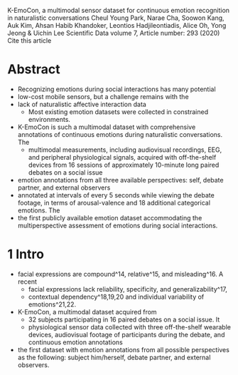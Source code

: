 K-EmoCon, a multimodal sensor dataset for continuous emotion recognition in naturalistic conversations
Cheul Young Park, Narae Cha, Soowon Kang, Auk Kim, Ahsan Habib Khandoker,
  Leontios Hadjileontiadis, Alice Oh, Yong Jeong & Uichin Lee 
Scientific Data volume 7, Article number: 293 (2020) Cite this article

# Abstract

* Recognizing emotions during social interactions has many potential
* low-cost mobile sensors, but a challenge remains with the 
* lack of naturalistic affective interaction data
  * Most existing emotion datasets were collected in constrained environments.
* K-EmoCon is such a multimodal dataset with comprehensive 
  annotations of continuous emotions during naturalistic conversations. The
  * multimodal measurements, including audiovisual recordings, EEG, and
    peripheral physiological signals, acquired with off-the-shelf devices from
    16 sessions of approximately 10-minute long paired debates on a social
    issue
* emotion annotations from all three available perspectives: self, debate
  partner, and external observers
* annotated at intervals of every 5 seconds while viewing the debate footage,
  in terms of arousal-valence and 18 additional categorical emotions. The
* the first publicly available emotion dataset accommodating the
  multiperspective assessment of emotions during social interactions.

# 1 Intro

* facial expressions are compound^14, relative^15, and misleading^16. A recent
  * facial expressions lack reliability, specificity, and generalizability^17,
  * contextual dependency^18,19,20 and individual variability of emotions^21,22.
* K-EmoCon, a multimodal dataset acquired from 
  * 32 subjects participating in 16 paired debates on a social issue. It
  * physiological sensor data collected with three off-the-shelf wearable
    devices, audiovisual footage of participants during the debate, and
    continuous emotion annotations
* the first dataset with emotion annotations from all possible perspectives as
  the following: subject him/herself, debate partner, and external observers.

